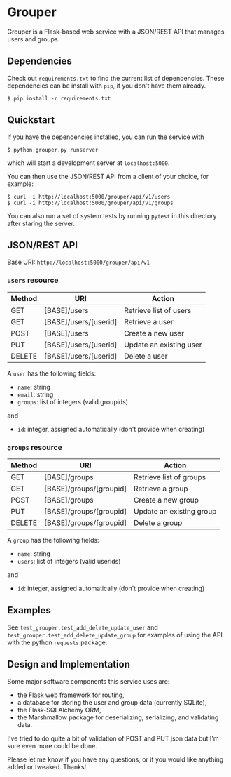 # Grouper

Grouper is a Flask-based web service with a JSON/REST API that manages users
and groups.


## Dependencies

Check out `requirements.txt` to find the current list of dependencies.  These
dependencies can be install with `pip`, if you don't have them already.

    $ pip install -r requirements.txt


## Quickstart

If you have the dependencies installed, you can run the service with

    $ python grouper.py runserver

which will start a development server at `localhost:5000`.

You can then use the JSON/REST API from a client of your choice, for example:

    $ curl -i http://localhost:5000/grouper/api/v1/users
    $ curl -i http://localhost:5000/grouper/api/v1/groups

You can also run a set of system tests by running `pytest` in this directory
after staring the server.


## JSON/REST API

Base URI: `http://localhost:5000/grouper/api/v1`

### `users` resource

 Method  | URI                      | Action
---------|--------------------------|-----------------------
GET      | [BASE]/users             | Retrieve list of users
GET      | [BASE]/users/[userid]    | Retrieve a user
POST     | [BASE]/users             | Create a new user
PUT      | [BASE]/users/[userid]    | Update an existing user
DELETE   | [BASE]/users/[userid]    | Delete a user

A `user` has the following fields:

* `name`: string
* `email`: string
* `groups`: list of integers (valid groupids)

and
* `id`: integer, assigned automatically (don't provide when creating)

### `groups` resource

 Method  | URI                      | Action
---------|--------------------------|-----------------------
GET      | [BASE]/groups            | Retrieve list of groups
GET      | [BASE]/groups/[groupid]  | Retrieve a group
POST     | [BASE]/groups            | Create a new group
PUT      | [BASE]/groups/[groupid]  | Update an existing group
DELETE   | [BASE]/groups/[groupid]  | Delete a group

A `group` has the following fields:

* `name`: string
* `users`: list of integers (valid userids)

and
* `id`: integer, assigned automatically (don't provide when creating)


## Examples

See `test_grouper.test_add_delete_update_user` and
`test_grouper.test_add_delete_update_group` for examples of using the API
with the python `requests` package.


## Design and Implementation

Some major software components this service uses are:

* the Flask web framework for routing,
* a database for storing the user and group data (currently SQLite),
* the Flask-SQLAlchemy ORM,
* the Marshmallow package for deserializing, serializing, and validating data.

I've tried to do quite a bit of validation of POST and PUT json data but I'm
sure even more could be done.

Please let me know if you have any questions, or if you would like anything
added or tweaked.  Thanks!
